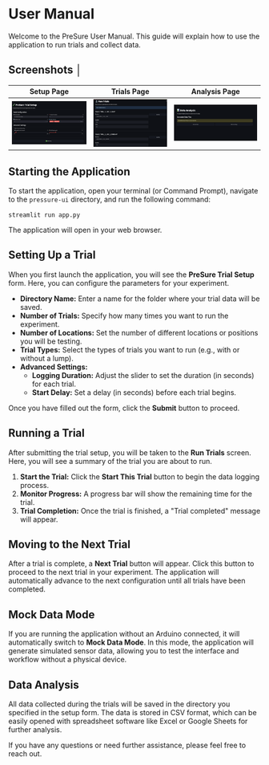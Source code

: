 
# User Manual

Welcome to the PreSure User Manual. This guide will explain how to use the application to run trials and collect data.

## Screenshots                                                                                                                                                         │
| Setup Page | Trials Page | Analysis Page |
|:----------:|:-----------:|:-------------:|
| ![Setup Page](/docs/assets/setup.png) | ![Trials Page](/docs/assets/trials.png) | ![Analysis Page](/docs/assets/analysis.png) |


## Starting the Application

To start the application, open your terminal (or Command Prompt), navigate to the `pressure-ui` directory, and run the following command:

```
streamlit run app.py
```

The application will open in your web browser.

## Setting Up a Trial

When you first launch the application, you will see the **PreSure Trial Setup** form. Here, you can configure the parameters for your experiment.

-   **Directory Name:** Enter a name for the folder where your trial data will be saved.
-   **Number of Trials:** Specify how many times you want to run the experiment.
-   **Number of Locations:** Set the number of different locations or positions you will be testing.
-   **Trial Types:** Select the types of trials you want to run (e.g., with or without a lump).
-   **Advanced Settings:**
    -   **Logging Duration:** Adjust the slider to set the duration (in seconds) for each trial.
    -   **Start Delay:** Set a delay (in seconds) before each trial begins.

Once you have filled out the form, click the **Submit** button to proceed.

## Running a Trial

After submitting the trial setup, you will be taken to the **Run Trials** screen. Here, you will see a summary of the trial you are about to run.

1.  **Start the Trial:** Click the **Start This Trial** button to begin the data logging process.
2.  **Monitor Progress:** A progress bar will show the remaining time for the trial.
3.  **Trial Completion:** Once the trial is finished, a "Trial completed" message will appear.

## Moving to the Next Trial

After a trial is complete, a **Next Trial** button will appear. Click this button to proceed to the next trial in your experiment. The application will automatically advance to the next configuration until all trials have been completed.

## Mock Data Mode

If you are running the application without an Arduino connected, it will automatically switch to **Mock Data Mode**. In this mode, the application will generate simulated sensor data, allowing you to test the interface and workflow without a physical device.

## Data Analysis

All data collected during the trials will be saved in the directory you specified in the setup form. The data is stored in CSV format, which can be easily opened with spreadsheet software like Excel or Google Sheets for further analysis.

If you have any questions or need further assistance, please feel free to reach out.
